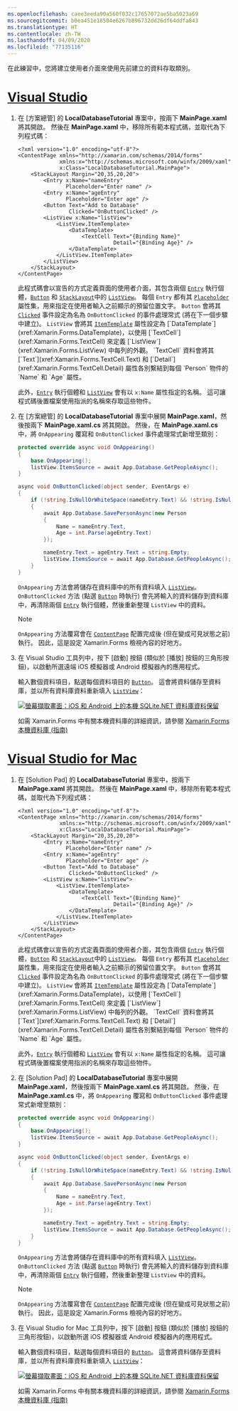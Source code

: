 ```yaml
---
ms.openlocfilehash: caee3eeda90a560f032c17657072ae5ba5023a69
ms.sourcegitcommit: b0ea451e18504e6267b896732dd26df64ddfa843
ms.translationtype: HT
ms.contentlocale: zh-TW
ms.lasthandoff: 04/09/2020
ms.locfileid: "77135116"
---
```

在此練習中，您將建立使用者介面來使用先前建立的資料存取類別。

# <a name="visual-studio"></a>[Visual Studio](#tab/vswin)

1. 在 [方案總管]  的 **LocalDatabaseTutorial** 專案中，按兩下 **MainPage.xaml** 將其開啟。 然後在 **MainPage.xaml** 中，移除所有範本程式碼，並取代為下列程式碼：

    ```xaml
    <?xml version="1.0" encoding="utf-8"?>
    <ContentPage xmlns="http://xamarin.com/schemas/2014/forms"
                 xmlns:x="http://schemas.microsoft.com/winfx/2009/xaml"
                 x:Class="LocalDatabaseTutorial.MainPage">
        <StackLayout Margin="20,35,20,20">
            <Entry x:Name="nameEntry"
                   Placeholder="Enter name" />
            <Entry x:Name="ageEntry"
                   Placeholder="Enter age" />
            <Button Text="Add to Database"
                    Clicked="OnButtonClicked" />
            <ListView x:Name="listView">
                <ListView.ItemTemplate>
                    <DataTemplate>
                        <TextCell Text="{Binding Name}"
                                  Detail="{Binding Age}" />
                    </DataTemplate>
                </ListView.ItemTemplate>
            </ListView>
        </StackLayout>
    </ContentPage>
    ```

    此程式碼會以宣告的方式定義頁面的使用者介面，其包含兩個 [`Entry`](xref:Xamarin.Forms.Entry) 執行個體，[`Button`](xref:Xamarin.Forms.Button) 和 [`StackLayout`](xref:Xamarin.Forms.StackLayout)中的 [`ListView`](xref:Xamarin.Forms.ListView)。 每個 `Entry` 都有其 [`Placeholder`](xref:Xamarin.Forms.InputView.Placeholder) 屬性集，用來指定在使用者輸入之前顯示的預留位置文字。 `Button` 會將其 [`Clicked`](xref:Xamarin.Forms.Button.Clicked) 事件設定為名為 `OnButtonClicked` 的事件處理常式 (將在下一個步驟中建立)。 `ListView` 會將其 [`ItemTemplate`](xref:Xamarin.Forms.ItemsView`1.ItemTemplate) 屬性設定為 [`DataTemplate`](xref:Xamarin.Forms.DataTemplate)，以使用 [`TextCell`](xref:Xamarin.Forms.TextCell) 來定義 [`ListView`](xref:Xamarin.Forms.ListView) 中每列的外觀。 `TextCell` 資料會將其 [`Text`](xref:Xamarin.Forms.TextCell.Text) 和 [`Detail`](xref:Xamarin.Forms.TextCell.Detail) 屬性各別繫結到每個 `Person` 物件的 `Name` 和 `Age` 屬性。

    此外，[`Entry`](xref:Xamarin.Forms.Entry) 執行個體和 [`ListView`](xref:Xamarin.Forms.ListView) 會有以 `x:Name` 屬性指定的名稱。 這可讓程式碼後置檔案使用指派的名稱來存取這些物件。

1. 在 [方案總管]  的 **LocalDatabaseTutorial** 專案中展開 **MainPage.xaml**，然後按兩下 **MainPage.xaml.cs** 將其開啟。 然後，在 **MainPage.xaml.cs** 中，將 `OnAppearing` 覆寫和 `OnButtonClicked` 事件處理常式新增至類別：

    ```csharp
    protected override async void OnAppearing()
    {
        base.OnAppearing();
        listView.ItemsSource = await App.Database.GetPeopleAsync();
    }

    async void OnButtonClicked(object sender, EventArgs e)
    {
        if (!string.IsNullOrWhiteSpace(nameEntry.Text) && !string.IsNullOrWhiteSpace(ageEntry.Text))
        {
            await App.Database.SavePersonAsync(new Person
            {
                Name = nameEntry.Text,
                Age = int.Parse(ageEntry.Text)
            });

            nameEntry.Text = ageEntry.Text = string.Empty;
            listView.ItemsSource = await App.Database.GetPeopleAsync();
        }
    }
    ```

    `OnAppearing` 方法會將儲存在資料庫中的所有資料填入 [`ListView`](xref:Xamarin.Forms.ListView)。 `OnButtonClicked` 方法 (點選 [`Button`](xref:Xamarin.Forms.Button) 時執行) 會先將輸入的資料儲存到資料庫中，再清除兩個 [`Entry`](xref:Xamarin.Forms.Entry) 執行個體，然後重新整理 `ListView` 中的資料。

    > [!NOTE]
    > `OnAppearing` 方法覆寫會在 [`ContentPage`](xref:Xamarin.Forms.ContentPage) 配置完成後 (但在變成可見狀態之前) 執行。 因此，這是設定 Xamarin.Forms 檢視內容的好地方。

1. 在 Visual Studio 工具列中，按下 [啟動]  按鈕 (類似於 [播放] 按鈕的三角形按鈕)，以啟動所選遠端 iOS 模擬器或 Android 模擬器內的應用程式。

    輸入數個資料項目，點選每個資料項目的 [`Button`](xref:Xamarin.Forms.Button)。 這會將資料儲存至資料庫，並以所有資料庫資料重新填入 [`ListView`](xref:Xamarin.Forms.ListView)：

    [![螢幕擷取畫面：iOS 和 Android 上的本機 SQLite.NET 資料庫資料保留](../images/consume-data-access-classes.png "本機資料庫資料保留")](../images/consume-data-access-classes-large.png#lightbox "本機資料庫資料保留")

    如需 Xamarin.Forms 中有關本機資料庫的詳細資訊，請參閱 [Xamarin.Forms 本機資料庫 (指南)](~/xamarin-forms/data-cloud/data/databases.md)

# <a name="visual-studio-for-mac"></a>[Visual Studio for Mac](#tab/vsmac)

1. 在 [Solution Pad]  的 **LocalDatabaseTutorial** 專案中，按兩下 **MainPage.xaml** 將其開啟。 然後在 **MainPage.xaml** 中，移除所有範本程式碼，並取代為下列程式碼：

    ```xaml
    <?xml version="1.0" encoding="utf-8"?>
    <ContentPage xmlns="http://xamarin.com/schemas/2014/forms"
                 xmlns:x="http://schemas.microsoft.com/winfx/2009/xaml"
                 x:Class="LocalDatabaseTutorial.MainPage">
        <StackLayout Margin="20,35,20,20">
            <Entry x:Name="nameEntry"
                   Placeholder="Enter name" />
            <Entry x:Name="ageEntry"
                   Placeholder="Enter age" />
            <Button Text="Add to Database"
                    Clicked="OnButtonClicked" />
            <ListView x:Name="listView">
                <ListView.ItemTemplate>
                    <DataTemplate>
                        <TextCell Text="{Binding Name}"
                                  Detail="{Binding Age}" />
                    </DataTemplate>
                </ListView.ItemTemplate>
            </ListView>
        </StackLayout>
    </ContentPage>
    ```

    此程式碼會以宣告的方式定義頁面的使用者介面，其包含兩個 [`Entry`](xref:Xamarin.Forms.Entry) 執行個體，[`Button`](xref:Xamarin.Forms.Button) 和 [`StackLayout`](xref:Xamarin.Forms.StackLayout)中的 [`ListView`](xref:Xamarin.Forms.ListView)。 每個 `Entry` 都有其 [`Placeholder`](xref:Xamarin.Forms.InputView.Placeholder) 屬性集，用來指定在使用者輸入之前顯示的預留位置文字。 `Button` 會將其 [`Clicked`](xref:Xamarin.Forms.Button.Clicked) 事件設定為名為 `OnButtonClicked` 的事件處理常式 (將在下一個步驟中建立)。 `ListView` 會將其 [`ItemTemplate`](xref:Xamarin.Forms.ItemsView`1.ItemTemplate) 屬性設定為 [`DataTemplate`](xref:Xamarin.Forms.DataTemplate)，以使用 [`TextCell`](xref:Xamarin.Forms.TextCell) 來定義 [`ListView`](xref:Xamarin.Forms.ListView) 中每列的外觀。 `TextCell` 資料會將其 [`Text`](xref:Xamarin.Forms.TextCell.Text) 和 [`Detail`](xref:Xamarin.Forms.TextCell.Detail) 屬性各別繫結到每個 `Person` 物件的 `Name` 和 `Age` 屬性。

    此外，[`Entry`](xref:Xamarin.Forms.Entry) 執行個體和 [`ListView`](xref:Xamarin.Forms.ListView) 會有以 `x:Name` 屬性指定的名稱。 這可讓程式碼後置檔案使用指派的名稱來存取這些物件。

1. 在 [Solution Pad]  的 **LocalDatabaseTutorial** 專案中展開 **MainPage.xaml**，然後按兩下 **MainPage.xaml.cs** 將其開啟。 然後，在 **MainPage.xaml.cs** 中，將 `OnAppearing` 覆寫和 `OnButtonClicked` 事件處理常式新增至類別：

    ```csharp
    protected override async void OnAppearing()
    {
        base.OnAppearing();
        listView.ItemsSource = await App.Database.GetPeopleAsync();
    }

    async void OnButtonClicked(object sender, EventArgs e)
    {
        if (!string.IsNullOrWhiteSpace(nameEntry.Text) && !string.IsNullOrWhiteSpace(ageEntry.Text))
        {
            await App.Database.SavePersonAsync(new Person
            {
                Name = nameEntry.Text,
                Age = int.Parse(ageEntry.Text)
            });

            nameEntry.Text = ageEntry.Text = string.Empty;
            listView.ItemsSource = await App.Database.GetPeopleAsync();
        }
    }
    ```

    `OnAppearing` 方法會將儲存在資料庫中的所有資料填入 [`ListView`](xref:Xamarin.Forms.ListView)。 `OnButtonClicked` 方法 (點選 [`Button`](xref:Xamarin.Forms.Button) 時執行) 會先將輸入的資料儲存到資料庫中，再清除兩個 [`Entry`](xref:Xamarin.Forms.Entry) 執行個體，然後重新整理 `ListView` 中的資料。

    > [!NOTE]
    > `OnAppearing` 方法覆寫會在 [`ContentPage`](xref:Xamarin.Forms.ContentPage) 配置完成後 (但在變成可見狀態之前) 執行。 因此，這是設定 Xamarin.Forms 檢視內容的好地方。

1. 在 Visual Studio for Mac 工具列中，按下 [啟動]  按鈕 (類似於 [播放] 按鈕的三角形按鈕)，以啟動所選 iOS 模擬器或 Android 模擬器內的應用程式。

    輸入數個資料項目，點選每個資料項目的 [`Button`](xref:Xamarin.Forms.Button)。 這會將資料儲存至資料庫，並以所有資料庫資料重新填入 [`ListView`](xref:Xamarin.Forms.ListView)：

    [![螢幕擷取畫面：iOS 和 Android 上的本機 SQLite.NET 資料庫資料保留](../images/consume-data-access-classes.png "本機資料庫資料保留")](../images/consume-data-access-classes-large.png#lightbox "本機資料庫資料保留")

    如需 Xamarin.Forms 中有關本機資料庫的詳細資訊，請參閱 [Xamarin.Forms 本機資料庫 (指南)](~/xamarin-forms/data-cloud/data/databases.md)
